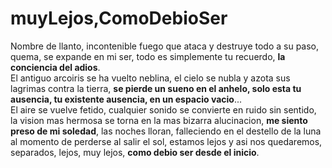# muyLejos,ComoDebioSer
Nombre de llanto, incontenible fuego que ataca y destruye todo a su paso, quema, se expande en mi ser, todo es simplemente tu recuerdo, **la conciencia del adios**.  
El antiguo arcoiris se ha vuelto neblina, el cielo se nubla y azota sus lagrimas contra la tierra, **se pierde un sueno en el anhelo, solo esta tu ausencia, tu existente ausencia, en un espacio vacio**...  
El aire se vuelve fetido, cualquier sonido se convierte en ruido sin sentido, la vision mas hermosa se torna en la mas bizarra alucinacion, **me siento preso de mi soledad**, las noches lloran, falleciendo en el destello de la luna al momento de perderse al salir el sol, estamos lejos y asi nos quedaremos, separados, lejos, muy lejos, **como debio ser desde el inicio**.
